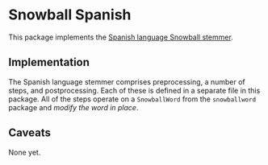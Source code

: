 Snowball Spanish
================

This package implements the
[Spanish language Snowball stemmer](http://snowball.tartarus.org/algorithms/spanish/stemmer.html).

## Implementation

The Spanish language stemmer comprises preprocessing, a number of steps,
and postprocessing.  Each of these is defined in a separate file in this
package.  All of the steps operate on a `SnowballWord` from the
`snowballword` package and *modify the word in place*.

## Caveats

None yet.